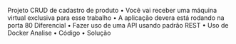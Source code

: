 Projeto
CRUD de cadastro de produto
•	Você vai receber uma máquina virtual exclusiva para esse trabalho
•	A aplicação devera está rodando na porta 80
Diferencial
•	Fazer uso de uma API usando padrão REST
•	Uso de Docker
Analise
•	Código 
•	Solução